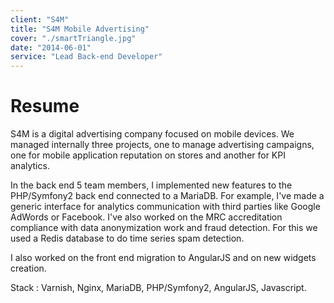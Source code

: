 ```yaml
---
client: "S4M"
title: "S4M Mobile Advertising"
cover: "./smartTriangle.jpg"
date: "2014-06-01"
service: "Lead Back-end Developer"
---
```

# Resume

S4M is a digital advertising company focused on mobile devices. We managed internally three projects, one to manage advertising campaigns, one for mobile application reputation on stores and another for KPI analytics.

In the back end 5 team members, I implemented new features to the PHP/Symfony2 back end connected to a MariaDB. For example, I've made a generic interface for analytics communication with third parties like Google AdWords or Facebook. I've also worked on the MRC accreditation compliance with data anonymization work and fraud detection. For this we used a Redis database to do time series spam detection.

I also worked on the front end migration to AngularJS and on new widgets creation.

Stack : Varnish, Nginx, MariaDB, PHP/Symfony2, AngularJS, Javascript.